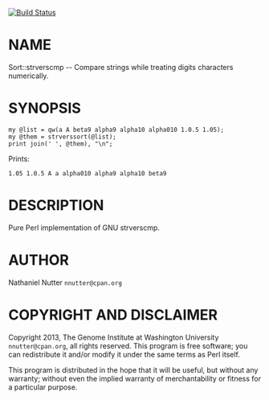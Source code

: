 [![Build Status](https://travis-ci.org/nnutter/perl-sort-strverscmp.svg?branch=master)](https://travis-ci.org/nnutter/perl-sort-strverscmp)
# NAME

Sort::strverscmp -- Compare strings while treating digits characters numerically.

# SYNOPSIS

    my @list = qw(a A beta9 alpha9 alpha10 alpha010 1.0.5 1.05);
    my @them = strverssort(@list);
    print join(' ', @them), "\n";

Prints:

    1.05 1.0.5 A a alpha010 alpha9 alpha10 beta9

# DESCRIPTION

Pure Perl implementation of GNU strverscmp.

# AUTHOR

Nathaniel Nutter `nnutter@cpan.org`

# COPYRIGHT AND DISCLAIMER

Copyright 2013, The Genome Institute at Washington University
`nnutter@cpan.org`, all rights reserved.  This program is free software; you
can redistribute it and/or modify it under the same terms as Perl itself.

This program is distributed in the hope that it will be useful, but without any
warranty; without even the implied warranty of merchantability or fitness for a
particular purpose.
